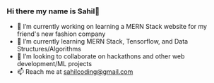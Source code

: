### Hi there my name is Sahil👋

<!--
**sahil485/sahil485** is a ✨ _special_ ✨ repository because its `README.md` (this file) appears on your GitHub profile.

Here are some ideas to get you started:

-->

- 🔭 I’m currently working on learning a MERN Stack website for my friend's new fashion company
- 🌱 I’m currently learning MERN Stack, Tensorflow, and Data Structures/Algorithms
- 👯 I’m looking to collaborate on hackathons and other web development/ML projects
- 📫 Reach me at sahilcoding@gmail.com
